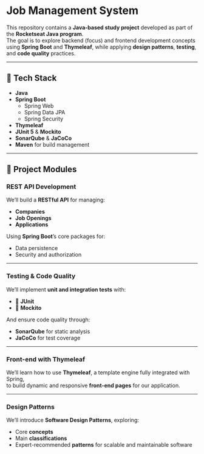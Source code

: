 # Job Management System

This repository contains a **Java-based study project** developed as part of the **Rocketseat Java program**.  
The goal is to explore backend (focus) and frontend development concepts using **Spring Boot** and **Thymeleaf**, while applying **design patterns**, **testing**, and **code quality** practices.

---

## 🚀 Tech Stack

- **Java**
- **Spring Boot**
  - Spring Web
  - Spring Data JPA
  - Spring Security
- **Thymeleaf**
- **JUnit 5** & **Mockito**
- **SonarQube** & **JaCoCo**
- **Maven** for build management

---

## 🧩 Project Modules

### REST API Development
We’ll build a **RESTful API** for managing:
- **Companies**
- **Job Openings**
- **Applications**

Using **Spring Boot**’s core packages for:
- Data persistence  
- Security and authorization  

---

### Testing & Code Quality
We’ll implement **unit and integration tests** with:
- 🧪 **JUnit**  
- 🤖 **Mockito**

And ensure code quality through:
- **SonarQube** for static analysis  
- **JaCoCo** for test coverage  

---

### Front-end with Thymeleaf
We’ll learn how to use **Thymeleaf**, a template engine fully integrated with Spring,  
to build dynamic and responsive **front-end pages** for our application.

---

### Design Patterns
We’ll introduce **Software Design Patterns**, exploring:
- Core **concepts**  
- Main **classifications**  
- Expert-recommended **patterns** for scalable and maintainable software  

